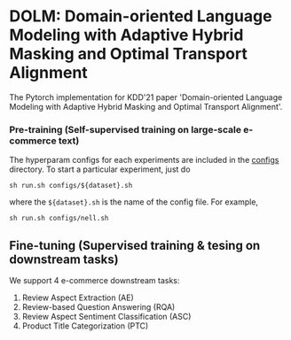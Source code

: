 # DOLM: Domain-oriented Language Modeling with Adaptive Hybrid Masking and Optimal Transport Alignment

The Pytorch implementation for KDD'21 paper 'Domain-oriented Language Modeling with Adaptive Hybrid Masking and Optimal Transport Alignment'.



### Pre-training (Self-supervised training on large-scale e-commerce text)
The hyperparam configs for each experiments are included in the [configs](https://github.com/RutgersDM/DKGR/tree/master/configs) directory. To start a particular experiment, just do
```
sh run.sh configs/${dataset}.sh
```
where the `${dataset}.sh` is the name of the config file. For example, 
```
sh run.sh configs/nell.sh
```

## Fine-tuning (Supervised training & tesing on downstream tasks)
We support 4 e-commerce downstream tasks: 
1. Review Aspect Extraction (AE)
2. Review-based Question Answering (RQA) 
3. Review Aspect Sentiment Classification (ASC)
4. Product Title Categorization (PTC)






